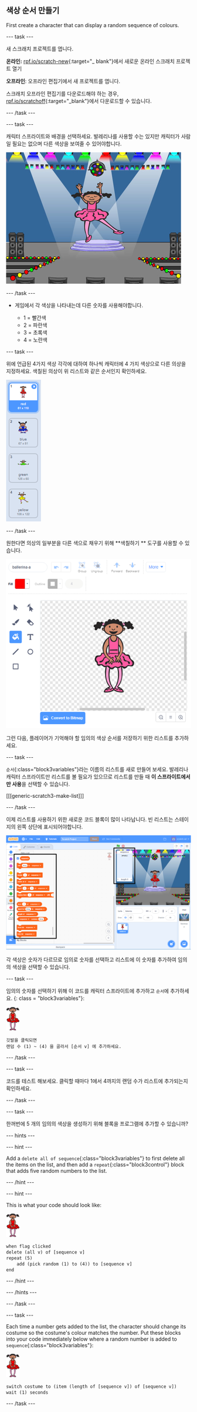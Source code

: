 ## 색상 순서 만들기

First create a character that can display a random sequence of colours.

\--- task \---

새 스크래치 프로젝트를 엽니다.

**온라인:** [rpf.io/scratch-new](https://rpf.io/scratch-new){:target="_ blank"}에서 새로운 온라인 스크래치 프로젝트 열기

**오프라인**: 오프라인 편집기에서 새 프로젝트를 엽니다.

스크래치 오프라인 편집기를 다운로드해야 하는 경우, [rpf.io/scratchoff](https://rpf.io/scratchoff){:target="_blank"}에서 다운로드할 수 있습니다.

\--- /task \---

\--- task \---

캐릭터 스프라이트와 배경을 선택하세요. 발레리나를 사용할 수는 있지만 캐릭터가 사람일 필요는 없으며 다른 색상을 보여줄 수 있어야합니다.

![screenshot](images/colour-sprite.png)

\--- /task \---

+ 게임에서 각 색상을 나타내는데 다른 숫자를 사용해야합니다.
    
    + 1 = 빨간색
    + 2 = 파란색
    + 3 = 초록색
    + 4 = 노란색

\--- task \---

위에 언급된 4가지 색상 각각에 대하여 하나씩 캐릭터에 4 가지 색상으로 다른 의상을 지정하세요. 색칠된 의상이 위 리스트와 같은 순서인지 확인하세요.

![screenshot](images/colour-costume.png)

\--- /task \---

원한다면 의상의 일부분을 다른 색으로 채우기 위해 **색칠하기 ** 도구를 사용할 수 있습니다.

![color-a-shape](images/color-a-shape.png)

그런 다음, 플레이어가 기억해야 할 임의의 색상 순서를 저장하기 위한 리스트를 추가하세요.

\--- task \---

`순서`{:class="block3variables"}라는 이름의 리스트를 새로 만들어 보세요. 발레리나 캐릭터 스프라이트만 리스트를 볼 필요가 있으므로 리스트를 만들 때 **이 스프라이트에서만 사용**을 선택할 수 있습니다.

[[[generic-scratch3-make-list]]]

\--- /task \---

이제 리스트를 사용하기 위한 새로운 코드 블록이 많이 나타납니다. 빈 리스트는 스테이지의 왼쪽 상단에 표시되어야합니다.

![screenshot](images/colour-list-blocks-annotated.png)

각 색상은 숫자가 다르므로 임의로 숫자를 선택하고 리스트에 이 숫자를 추가하여 임의의 색상을 선택할 수 있습니다.

\--- task \---

임의의 숫자를 선택하기 위해 이 코드를 캐릭터 스프라이트에 추가하고 ` 순서 `에 추가하세요. {: class = "block3variables"}:

![ballerina](images/ballerina.png)

```blocks3
깃발을 클릭되면
랜덤 수 (1) ~ (4) 을 골라서 [순서 v] 에 추가하세요.
```

\--- /task \---

\--- task \---

코드를 테스트 해보세요. 클릭할 때마다 1에서 4까지의 랜덤 수가 리스트에 추가되는지 확인하세요.

\--- /task \---

\--- task \---

한꺼번에 5 개의 임의의 색상을 생성하기 위해 블록을 프로그램에 추가할 수 있습니까?

\--- hints \---

\--- hint \---

Add a `delete all of sequence`{:class="block3variables"} to first delete all the items on the list, and then add a `repeat`{:class="block3control"} block that adds five random numbers to the list.

\--- /hint \---

\--- hint \---

This is what your code should look like:

![ballerina](images/ballerina.png)

```blocks3
when flag clicked
delete (all v) of [sequence v]
repeat (5)
    add (pick random (1) to (4)) to [sequence v]
end
```

\--- /hint \---

\--- /hints \---

\--- /task \---

\--- task \---

Each time a number gets added to the list, the character should change its costume so the costume's colour matches the number. Put these blocks into your code immediately below where a random number is added to `sequence`{:class="block3variables"}:

![ballerina](images/ballerina.png)

```blocks3
switch costume to (item (length of [sequence v]) of [sequence v])
wait (1) seconds
```

\--- /task \---